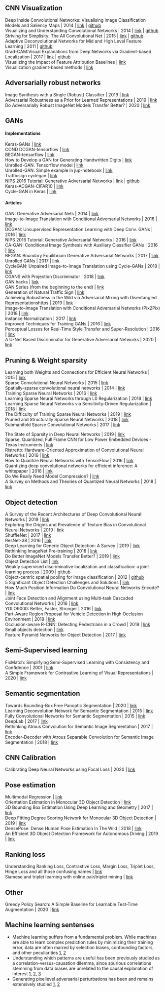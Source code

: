 ## CNN Visualization
Deep Inside Convolutional Networks: Visualising Image Classification Models and Saliency Maps | 2014 | [link](https://cs.nyu.edu/~fergus/papers/zeilerECCV2014.pdf) | [github](https://github.com/binrey/lithub/blob/master/data/Deep%20Inside%20Convolutional%20Networks:%20Visualising...%202014.pdf)    
Visualizing and Understanding Convolutional Networks | 2014 | [link](https://arxiv.org/pdf/1311.2901.pdf) | [github](https://github.com/binrey/lithub/blob/master/data/Visualizing%20and%20Understanding%20Convolutional%20Networks%202014.pdf)   
Striving for Simplisity: The All Convolutional Net | 2015 | [link](https://arxiv.org/pdf/1412.6806.pdf) | [github](https://github.com/binrey/lithub/blob/master/data/Striving%20for%20Simplisity:%20The%20All%20Convolutional%20Net%202015.pdf)   
Adaptive Deconvolutional Networks for Mid and High Level Feature Learning | 2011 | [github](https://github.com/binrey/lithub/blob/master/data/Adaptive%20Deconvolutional%20Networks%20for%20Mid%20and%20High%20Level%20Feature%20Learning%202011.pdf)    
Grad-CAM:Visual Explanations from Deep Networks via Gradient-based Localization | 2017 | [link](https://arxiv.org/abs/1610.02391) | [github](https://github.com/binrey/lithub/blob/master/data/Grad-CAM:%20Visual%20Explanations%20from%20Deep%20Networks...%202017.pdf)    
Visualizing the Impact of Feature Attribution Baselines | [link](https://distill.pub/2020/attribution-baselines/)    
Visualization gradient-based methods | [link](http://blog.qure.ai/notes/deep-learning-visualization-gradient-based-methods)    

## Adversarially robust networks
Image Synthesis with a Single (Robust) Classifier | 2019 | [link](https://pdfs.semanticscholar.org/9def/7ae50a48bb914e4ea88730e5f01c17af685e.pdf)    
Adversarial Robustness as a Prior for Learned Representations | 2019 | [link](https://arxiv.org/pdf/1906.00945.pdf)    
Do Adversarially Robust ImageNet Models Transfer Better? | 2020 | [link](https://arxiv.org/pdf/2007.08489.pdf)    

## GANs
#### Implementations
Keras-GANs | [link](https://github.com/eriklindernoren/Keras-GAN)    
COND DCGAN-tensorflow | [link](https://github.com/utkd/gans/blob/master/cifar10cgan.ipynb)    
BEGAN-tensorflow | [link](https://github.com/fabulousjeong/began-tensorflow)   
How to Develop a GAN for Generating Handwritten Digits | [link](https://machinelearningmastery.com/how-to-develop-a-generative-adversarial-network-for-an-mnist-handwritten-digits-from-scratch-in-keras/)    
Unrolled-GAN. Tensorflow model | [link](https://github.com/gokul-uf/TF-Unrolled-GAN/blob/master/model.py)    
Unrolled-GAN. Simple example in jup-notebook | [link](https://github.com/poolio/unrolled_gan/blob/master/Unrolled%20GAN%20demo.ipynb)   
Trafficsign cyclegan | [link](https://github.com/Spataner/trafficsign-cyclegan)    
NIPS 2016 Tutorial: Generative Adversarial Networks | [link](https://arxiv.org/pdf/1701.00160.pdf) | [github](data/1701.00160.pdf)    
Keras-ACGAN-CIFAR10 | [link](https://github.com/King-Of-Knights/Keras-ACGAN-CIFAR10)    
Cycle-GAN in Keras | [link](https://github.com/MingwangLin/cyclegan-keras)    

#### Articles
GAN: Generative Adversarial Nets | 2014 | [link](https://arxiv.org/pdf/1406.2661.pdf)    
Image-to-Image Translation with Conditional Adversarial Networks | 2016 | [link](https://arxiv.org/pdf/1611.07004v1.pdf)    
DCGAN: Unsupervised Representation Learning with Deep Conv. GANs | 2016 | [link](https://arxiv.org/pdf/1511.06434.pdf)    
NIPS 2016 Tutorial: Generative Adversarial Networks | 2016 | [link](https://arxiv.org/pdf/1701.00160.pdf)    
CA-GAN: Conditional Image Synthesis with Auxiliary Classifier GANs | 2016 | [link](https://arxiv.org/pdf/1610.09585.pdf)    
BEGAN: Boundary Equilibrium Generative Adversarial Networks | 2017 | [link](https://arxiv.org/pdf/1703.10717.pdf)   
Unrolled GANs | 2017 | [link](https://arxiv.org/pdf/1611.02163.pdf)    
CycleGAN: Unpaired Image-to-Image Translation using Cycle-GANs | 2018 | [link](https://arxiv.org/pdf/1703.10593.pdf)    
CGANS with Projection Discriminator | 2018 | [link](https://arxiv.org/pdf/1802.05637.pdf)    
GAN hacks | [link](https://github.com/soumith/ganhacks)    
GAN Series (from the beginning to the end) | [link](https://medium.com/@jonathan_hui/gan-gan-series-2d279f906e7b)    
Generation of Natural Traffic Sign | [link](https://github.com/binrey/lithub/blob/master/data/Signs%20with%20CycleGan.pdf)   
Achieving Robustness in the Wild via Adversarial Mixing with Disentangled Representationshttps | 2019 | [link](https://arxiv.org/pdf/1912.03192.pdf)    
Image-to-Image Translation with Conditional Adversarial Networks (Pix2Pix) | 2018 | [link](https://arxiv.org/pdf/1611.07004.pdf)    
Instance Normalization | 2017 | [link](https://arxiv.org/pdf/1607.08022.pdf)    
Improved Techniques for Training GANs | 2016 | [link](https://arxiv.org/pdf/1606.03498v1.pdf)    
Perceptual Losses for Real-Time Style Transfer and Super-Resolution | 2016 | [link](https://arxiv.org/pdf/1603.08155.pdf)    
A U-Net Based Discriminator for Generative Adversarial Networks | 2020 | [link](https://arxiv.org/pdf/2002.12655.pdf)    

## Pruning & Weight sparsity
Learning both Weights and Connections for Efficient Neural Networks | 2015 | [link](https://arxiv.org/pdf/1506.02626.pdf)  
Sparse Convolutional Neural Networks | 2015 | [link](https://zpascal.net/cvpr2015/Liu_Sparse_Convolutional_Neural_2015_CVPR_paper.pdf)  
Spatially-sparse convolutional neural networks | 2014 | [link](https://arxiv.org/pdf/1409.6070.pdf)  
Training Sparse Neural Networks | 2016 | [link](https://arxiv.org/pdf/1611.06694.pdf)  
Learning Sparse Neural Networks through L0 Regularization | 2018 | [link](https://arxiv.org/pdf/1712.01312.pdf)  
Learning Sparse Neural Networks via Sensitivity-Driven Regularization | 2018 | [link](https://papers.nips.cc/paper/7644-learning-sparse-neural-networks-via-sensitivity-driven-regularization.pdf)  
The Difficulty of Training Sparse Neural Networks | 2019 | [link](https://openreview.net/pdf?id=SyeyPEH23N)  
Pruned and Structurally Sparse Neural Networks | 2018 | [link](https://arxiv.org/pdf/1810.00299.pdf)  
Submanifold Sparse Convolutional Networks | 2017 | [link](https://arxiv.org/pdf/1706.01307.pdf)    

The State of Sparsity in Deep Neural Networks | 2019 | [link](https://arxiv.org/pdf/1902.09574.pdf)    
Sparse, Quantized, Full Frame CNN for Low Power Embedded Devices - Texas Instruments | [link](
http://openaccess.thecvf.com/content_cvpr_2017_workshops/w4/papers/Mathew_Sparse_Quantized_Full_CVPR_2017_paper.pdf)   
Ristretto: Hardware-Oriented Approximation of Convolutional Neural Networks | 2016 | [link](https://arxiv.org/pdf/1605.06402.pdf)    
How to Quantize Neural Networks with TensorFlow | 2016 | [link](https://petewarden.com/2016/05/03/how-to-quantize-neural-networks-with-tensorflow/)    
Quantizing deep convolutional networks for efficient inference: A whitepaper | 2018 | [link](https://arxiv.org/pdf/1806.08342.pdf)    
Do We Really Need Model Compression? | [link](http://mitchgordon.me/machine/learning/2020/01/13/do-we-really-need-model-compression.html)    
A Survey on Methods and Theories of Quantized Neural Networks | 2018 | [link](https://arxiv.org/pdf/1808.04752.pdf)   

## Object detection
A Survey of the Recent Architectures of Deep Convolutional Neural Networks | 2019 | [link](https://github.com/binrey/lithub/blob/master/data/A%20Survey%20of%20the%20Recent%20Architectures%20of%20Deep%20Convolutional%20Neural%20Networks%202019.pdf)   
Exploring the Origins and Prevalence of Texture Bias in Convolutional Neural Networks | 2019 | [link](https://arxiv.org/pdf/1911.09071.pdf)    
ShuffleNet | 2017 | [link](https://arxiv.org/pdf/1707.01083.pdf)    
ResNet-38 | 2016 | [link](https://arxiv.org/pdf/1611.10080.pdf)    
Deep Learning for Generic Object Detection: A Survey | 2019 | [link](https://arxiv.org/pdf/1809.02165.pdf)    
Rethinking ImageNet Pre-training | 2018 | [link](https://arxiv.org/pdf/1811.08883.pdf)    
Do Better ImageNet Models Transfer Better? | 2019 | [link](https://arxiv.org/pdf/1805.08974.pdf)     
Object Detection List | [link](https://github.com/hoya012/deep_learning_object_detection)    
Weakly supervised discriminative localization and classification: a joint learning process | 2009 | [github](data/1701.00160.pdf)    
Object-centric spatial pooling for image classification | 2012 | [github](data/SegSVM_CMU-RI-TR-09-29.pdf)   
5 Significant Object Detection Challenges and Solutions | [link](http://kimberlyfessel.com/algorithms/literature%20reviews/object-detection-challenges/)    
How Much Position Information Do Convolutional Neural Networks Encode? | [link](https://arxiv.org/pdf/2001.08248.pdf)    
Joint Face Detection and Alignment using Multi-task Cascaded Convolutional Networks | 2016 | [link](https://arxiv.org/pdf/1604.02878.pdf)    
YOLO9000: Better, Faster, Stronger | 2016 | [link](https://arxiv.org/pdf/1612.08242.pdf)    
Part-Aware Region Proposal for Vehicle Detection in High Occlusion Environment | 2018 | [link](https://github.com/binrey/lithub/blob/master/data/Part-Aware_Region_Proposal_for_Vehicle_Detection_i.pdf)    
Occlusion-aware R-CNN: Detecting Pedestrians in a Crowd | 2018 | [link](https://arxiv.org/pdf/1807.08407.pdf)    
Small objects detection | [link](https://medium.com/datadriveninvestor/small-objects-detection-problem-c5b430996162)   
Feature Pyramid Networks for Object Detection | 2017 | [link](https://arxiv.org/pdf/1612.03144.pdf)   

## Semi-Supervised learning
FixMatch: Simplifying Semi-Supervised Learning with Consistency and Confidence | 2001 | [link](https://arxiv.org/pdf/2001.07685.pdf)   
A Simple Framework for Contrastive Learning of Visual Representations | 2020 | [link](https://arxiv.org/pdf/2002.05709.pdf)   

## Semantic segmentation
Towards Bounding-Box Free Panoptic Segmentation | 2020 | [link](https://arxiv.org/pdf/2002.07705.pdf)    
Learning Deconvolution Network for Semantic Segmentation | 2015 | [link](https://arxiv.org/pdf/1505.04366.pdf)    
Fully Convolutional Networks for Semantic Segmentation | 2015 | [link](https://arxiv.org/pdf/1411.4038.pdf)    
DeepLab | 2017 | [link](https://arxiv.org/pdf/1606.00915.pdf)    
Rethinking Atrous Convolution for Semantic Image Segmentation | 2017 | [link](https://arxiv.org/pdf/1706.05587.pdf)    
Encoder-Decoder with Atrous Separable Convolution for Semantic Image Segmentation | 2018 | [link](https://arxiv.org/pdf/1802.02611.pdf)    

## CNN Calibration
Calibrating Deep Neural Networks using Focal Loss | 2020 | [link](https://arxiv.org/pdf/2002.09437.pdf)    

## Pose estimation
Multimodal Regression | [link](https://towardsdatascience.com/anchors-and-multi-bin-loss-for-multi-modal-target-regression-647ea1974617)    
Orientation Estimation in Monocular 3D Object Detection | [link](https://towardsdatascience.com/orientation-estimation-in-monocular-3d-object-detection-f850ace91411)   
3D Bounding Box Estimation Using Deep Learning and Geometry | 2017 | [link](https://arxiv.org/pdf/1612.00496.pdf)    
Deep Fitting Degree Scoring Network for Monocular 3D Object Detection | 2019 | [link](https://arxiv.org/pdf/1904.12681.pdf)    
DensePose: Dense Human Pose Estimation In The Wild | 2018 | [link](https://arxiv.org/pdf/1802.00434.pdf)      
An Efficient 3D Object Detection Framework for Autonomous Driving | 2019 | [link](https://arxiv.org/pdf/1903.10955.pdf)    

## Ranking loss
Understanding Ranking Loss, Contrastive Loss, Margin Loss, Triplet Loss, Hinge Loss and all those confusing names | [link](https://gombru.github.io/2019/04/03/ranking_loss/)    
Siamese and triplet learning with online pair/triplet mining | [link](https://github.com/adambielski/siamese-triplet)    

## Other
Greedy Policy Search: A Simple Baseline for Learnable Test-Time Augmentation | 2020 | [link](https://arxiv.org/pdf/2002.09103.pdf)    


## Machine learning sentenses
* Machine learning suffers from a fundamental problem. While machines are able to
learn complex prediction rules by minimizing their training error, data are often
marred by selection biases, confounding factors, and other peculiarities [1](http://citeseerx.ist.psu.edu/viewdoc/download?doi=10.1.1.208.2314&rep=rep1&type=pdf), [2](https://arxiv.org/abs/1606.08390.pdf)    
* Understanding which
patterns are useful has been previously studied as a correlation-versus-causation
dilemma, since spurious correlations stemming from data biases are unrelated to the
causal explanation of interest [1](https://arxiv.org/abs/1607.03300.pdf), [2](https://arxiv.org/abs/1604.00289.pdf), [3](https://arxiv.org/abs/1801.00631.pdf)    
* Generating pixellevel adversarial perturbations has been and remains extensively studied [1](https://arxiv.org/abs/1312.6199), [2](https://arxiv.org/pdf/1412.6572.pdf)
